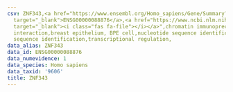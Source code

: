 ```yaml
---
csv: ZNF343,<a href="https://www.ensembl.org/Homo_sapiens/Gene/Summary?db=core;g=ENSG00000088876"
  target="_blank">ENSG00000088876</a>,<a href="https://www.ncbi.nlm.nih.gov/pubmed/22863008"
  target="_blank"><i class="fas fa-file"></i></a>",chromatin immunoprecipitation assay,direct
  interaction,breast epithelium, BPE cell,nucleotide sequence identification,nucleotide
  sequence identification,transcriptional regulation,
data_alias: ZNF343
data_id: ENSG00000088876
data_numevidence: 1
data_species: Homo sapiens
data_taxid: '9606'
title: ZNF343
---
```

